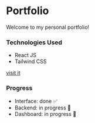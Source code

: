 # Portfolio

Welcome to my personal portfolio!

### Technologies Used

- React JS
- Tailwind CSS

[visit it](https://abdullh.live)

### Progress

- Interface: done ✅
- Backend: in progress 🔧
- Dashboard: in progress 🔧
